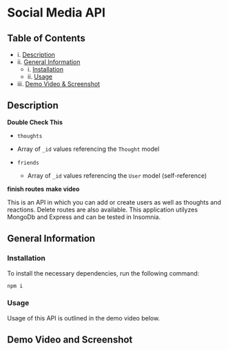 # Social Media API

  ## Table of Contents
  
  - i. [Description](#description)
  - ii. [General Information](#general-information)
    - i. [Installation](#installation)
    - ii. [Usage](#usage)
  - iii. [Demo Video & Screenshot](#demo-video-&-screenshot)

  ## Description
  
  <!-- TODO -->
  **Double Check This**
  * `thoughts`
  * Array of `_id` values referencing the `Thought` model

* `friends`
  * Array of `_id` values referencing the `User` model (self-reference)
  
**finish routes**
**make video**
<!-- end -->
 
  This is an API in which you can add or create users as well as thoughts and reactions. Delete routes are also available. This application utilyzes MongoDb and Express and can be tested in Insomnia. 

  ## General Information
  
  ### Installation
  
  To install the necessary dependencies, run the following command:
  
  ```npm i ```

  ### Usage 

  Usage of this API is outlined in the demo video below. 
  
## Demo Video and Screenshot
 

